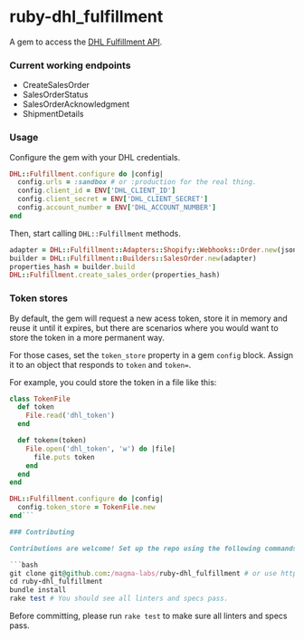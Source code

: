 # ruby-dhl_fulfillment

A gem to access the [DHL Fulfillment API](https://api-qa.dhlecommerce.com/apidoc/apidoc-eff.html).

### Current working endpoints

- CreateSalesOrder
- SalesOrderStatus
- SalesOrderAcknowledgment
- ShipmentDetails

### Usage

Configure the gem with your DHL credentials.

```ruby
DHL::Fulfillment.configure do |config|
  config.urls = :sandbox # or :production for the real thing.
  config.client_id = ENV['DHL_CLIENT_ID']
  config.client_secret = ENV['DHL_CLIENT_SECRET']
  config.account_number = ENV['DHL_ACCOUNT_NUMBER']
end
```

Then, start calling `DHL::Fulfillment` methods.

```ruby
adapter = DHL::Fulfillment::Adapters::Shopify::Webhooks::Order.new(json_payload)
builder = DHL::Fulfillment::Builders::SalesOrder.new(adapter)
properties_hash = builder.build
DHL::Fulfillment.create_sales_order(properties_hash)
```

### Token stores

By default, the gem will request a new acess token, store it in memory
and reuse it until it expires, but there are scenarios where you would want
to store the token in a more permanent way.

For those cases, set the `token_store` property in a gem `config` block. Assign
it to an object that responds to `token` and `token=`.

For example, you could store the token in a file like this:

```ruby
class TokenFile
  def token
    File.read('dhl_token')
  end

  def token=(token)
    File.open('dhl_token', 'w') do |file|
      file.puts token
    end
  end
end

DHL::Fulfillment.configure do |config|
  config.token_store = TokenFile.new
end```

### Contributing

Contributions are welcome! Set up the repo using the following commands:

```bash
git clone git@github.com:/magma-labs/ruby-dhl_fulfillment # or use https if you prefer
cd ruby-dhl_fulfillment
bundle install
rake test # You should see all linters and specs pass.
```

Before committing, please run `rake test` to make sure all linters and specs pass.
